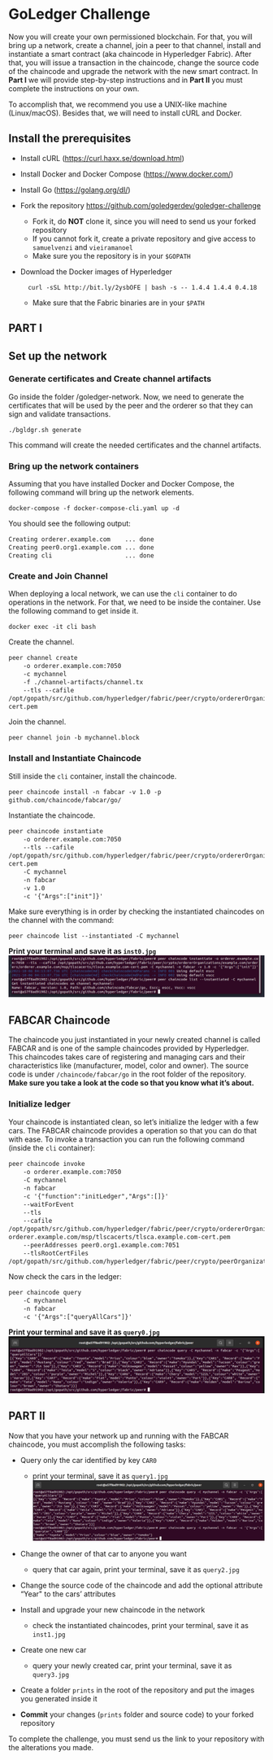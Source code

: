 # GoLedger Challenge

Now you will create your own permissioned blockchain. For that, you will bring up a network, create a channel, join a peer to that channel, install and instantiate a smart contract (aka chaincode in Hyperledger Fabric). After that, you will issue a transaction in the chaincode, change the source code of the chaincode and upgrade the network with the new smart contract. In **Part I** we will provide step-by-step instructions and in **Part II** you must complete the instructions on your own.
	
To accomplish that, we recommend you use a UNIX-like machine (Linux/macOS). Besides that, we will need to install cURL and Docker.

## Install the prerequisites

- Install cURL (https://curl.haxx.se/download.html) 
- Install Docker and Docker Compose (https://www.docker.com/)
- Install Go (https://golang.org/dl/)
- Fork the repository https://github.com/goledgerdev/goledger-challenge 
    - Fork it, do **NOT** clone it, since you will need to send us your forked repository
	- If you cannot fork it, create a private repository and give access to `samuelvenzi` and `vieiramanoel`
    - Make sure you the repository is in your `$GOPATH`
- Download the Docker images of Hyperledger

        curl -sSL http://bit.ly/2ysbOFE | bash -s -- 1.4.4 1.4.4 0.4.18
	- Make sure that the Fabric binaries are in your `$PATH`

## PART I
## Set up the network
### Generate certificates and Create channel artifacts

Go inside the folder /goledger-network. Now, we need to generate the certificates that will be used by the peer and the orderer so that they can sign and validate transactions.

	./bgldgr.sh generate

This command will create the needed certificates and the channel artifacts.


### Bring up the network containers

Assuming that you have installed Docker and Docker Compose, the following command will bring up the network elements.

	docker-compose -f docker-compose-cli.yaml up -d

You should see the following output:

	Creating orderer.example.com    ... done
	Creating peer0.org1.example.com ... done
	Creating cli                    ... done



### Create and Join Channel

When deploying a local network, we can use the `cli` container to do operations in the network. For that, we need to be inside the container. Use the following command to get inside it.

	docker exec -it cli bash

Create the channel.

    peer channel create 
		-o orderer.example.com:7050 
		-c mychannel 
		-f ./channel-artifacts/channel.tx 
		--tls --cafile /opt/gopath/src/github.com/hyperledger/fabric/peer/crypto/ordererOrganizations/example.com/orderers/orderer.example.com/msp/tlscacerts/tlsca.example.com-cert.pem
	
Join the channel.

	peer channel join -b mychannel.block
	

### Install and Instantiate Chaincode

Still inside the `cli` container, install the chaincode.
	
    peer chaincode install -n fabcar -v 1.0 -p github.com/chaincode/fabcar/go/

Instantiate the chaincode.

    peer chaincode instantiate 
		-o orderer.example.com:7050 
		--tls --cafile /opt/gopath/src/github.com/hyperledger/fabric/peer/crypto/ordererOrganizations/example.com/orderers/orderer.example.com/msp/tlscacerts/tlsca.example.com-cert.pem 
		-C mychannel 
		-n fabcar 
		-v 1.0 
		-c '{"Args":["init"]}'

Make sure everything is in order by checking the instantiated chaincodes on the channel with the command:

    peer chaincode list --instantiated -C mychannel

**Print your terminal and save it as `inst0.jpg`**
![inst0.jpg](prints/inst0.jpg)

## FABCAR Chaincode

The chaincode you just instantiated in your newly created channel is called FABCAR and is one of the sample chaincodes provided by Hyperledger. This chaincodes takes care of registering and managing cars and their characteristics like (manufacturer, model, color and owner). The source code is under `/chaincode/fabcar/go` in the root folder of the repository. **Make sure you take a look at the code so that you know what it’s about.**

### Initialize ledger

Your chaincode is instantiated clean, so let’s initialize the ledger with a few cars. The FABCAR chaincode provides a operation so that you can do that with ease. To invoke a transaction you can run the following command (inside the `cli` container):

	peer chaincode invoke 
		-o orderer.example.com:7050 
		-C mychannel 
		-n fabcar 
		-c '{"function":"initLedger","Args":[]}' 
		--waitForEvent 
		--tls 
		--cafile /opt/gopath/src/github.com/hyperledger/fabric/peer/crypto/ordererOrganizations/example.com/orderers/	orderer.example.com/msp/tlscacerts/tlsca.example.com-cert.pem 
		--peerAddresses peer0.org1.example.com:7051 
		--tlsRootCertFiles /opt/gopath/src/github.com/hyperledger/fabric/peer/crypto/peerOrganizations/org1.example.com/peers/peer0.org1.example.com/tls/ca.crt



Now check the cars in the ledger:

	peer chaincode query 
		-C mychannel 
		-n fabcar 
		-c '{"Args":["queryAllCars"]}'

**Print your terminal and save it as `query0.jpg`**
![query0.jpg](prints/query0.jpg)


## PART II

Now that you have your network up and running with the FABCAR chaincode, you must accomplish the following tasks:


- Query only the car identified by key `CAR0`
	- print your terminal, save it as `query1.jpg`
	![query1.jpg](prints/query1.jpg)

- Change the owner of that car to anyone you want
	- query that car again, print your terminal, save it as `query2.jpg`

- Change the source code of the chaincode and add the optional attribute “Year" to the cars’ attributes

- Install and upgrade your new chaincode in the network
	- check the instantiated chaincodes, print your terminal, save it as `inst1.jpg`

- Create one new car
	- query your newly created car, print your terminal, save it as `query3.jpg`

- Create a folder `prints` in the root of the repository and put the images you generated inside it

- **Commit** your changes (`prints` folder and source code) to your forked repository


To complete the challenge, you must send us the link to your repository with the alterations you made.
